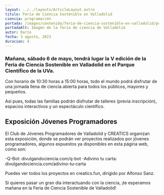 ```yaml
---
layout: ../../layouts/ArticleLayout.astro
titulo: Feria de Ciencia Sostenible en Valladolid
ciencia: programación
portada: /images/contenido/feria-de-ciencia-sostenible-en-valladolid/portada.webp
portadaAlt: Imagen de la feria de ciencia de Valladolid
autor: Darío
fecha: 3 agosto, 2023
duracion: 4
---
```

### Mañana, sábado 6 de mayo, tendrá lugar la V edición de la Feria de Ciencia Sostenible en Valladolid en el Parque Científico de la UVa.

Con horario de 10:30 horas a 15:00 horas, todo el mundo podrá disfrutar de una jornada llena de ciencia abierta para todos los públicos, mayores y pequeños.

Así pues, todas las familias podrán disfrutar de talleres (previa inscripción), espacios interactivos y un espectáculo científico.

## Exposición Jóvenes Programadores

El Club de Jóvenes Programadores de Valladolid y CREATICS organizan esta exposición, donde se podrán ver proyectos realizados por jóvenes programadores, algunos expuestos ya disponibles en esta página web, como son:

-Q-Bot: divulgandociencia.com/q-bot
-Adivino tu carta: divulgandociencia.com/adivino-tu-carta

Puedes ver todos los proyectos en creatics.fun, dirigido por Alfonso Sanz.

Si quieres pasar un gran día interactuando con la ciencia, ¡te esperamos mañana en la Feria de Ciencia Sostenible de Valladolid!